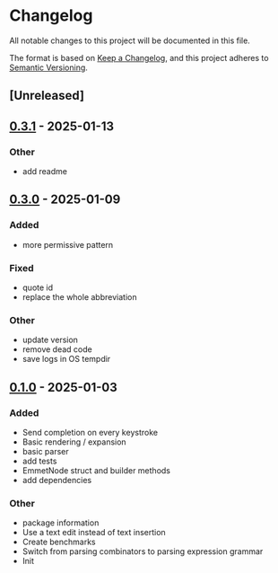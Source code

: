 # Changelog

All notable changes to this project will be documented in this file.

The format is based on [Keep a Changelog](https://keepachangelog.com/en/1.0.0/),
and this project adheres to [Semantic Versioning](https://semver.org/spec/v2.0.0.html).

## [Unreleased]

## [0.3.1](https://github.com/lrangell/phlex-emmet-lsp/compare/v0.3.0...v0.3.1) - 2025-01-13

### Other

- add readme

## [0.3.0](https://github.com/lrangell/phlex-emmet-lsp/compare/v0.2.0...v0.3.0) - 2025-01-09

### Added

- more permissive pattern

### Fixed

- quote id
- replace the whole abbreviation

### Other

- update version
- remove dead code
- save logs in OS tempdir

## [0.1.0](https://github.com/lrangell/phlex-emmet-lsp/releases/tag/v0.1.0) - 2025-01-03

### Added

- Send completion on every keystroke
- Basic rendering / expansion
- basic parser
- add tests
- EmmetNode struct and builder methods
- add dependencies

### Other

- package information
- Use a text edit instead of text insertion
- Create benchmarks
- Switch from parsing combinators to parsing expression grammar
- Init
